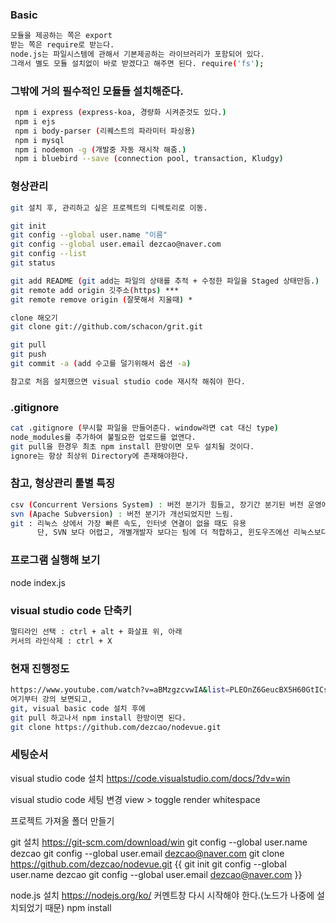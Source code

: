 ### Basic
```sh
모듈을 제공하는 쪽은 export
받는 쪽은 require로 받는다.
node.js는 파일시스템에 관해서 기본제공하는 라이브러리가 포함되어 있다.
그래서 별도 모듈 설치없이 바로 받겠다고 해주면 된다. require('fs');
```

### 그밖에 거의 필수적인 모듈들 설치해준다.
```sh
 npm i express (express-koa, 경량화 시켜준것도 있다.)
 npm i ejs
 npm i body-parser (리퀘스트의 파라미터 파싱용)
 npm i mysql
 npm i nodemon -g (개발중 자동 재시작 해줌.)
 npm i bluebird --save (connection pool, transaction, Kludgy)
```

### 형상관리
```sh
git 설치 후, 관리하고 싶은 프로젝트의 디렉토리로 이동. 

git init
git config --global user.name "이름"
git config --global user.email dezcao@naver.com
git config --list
git status

git add README (git add는 파일의 상태를 추적 + 수정한 파일을 Staged 상태만듬.)
git remote add origin 깃주소(https) ***
git remote remove origin (잘못해서 지울때) * 

clone 해오기
git clone git://github.com/schacon/grit.git

git pull
git push
git commit -a (add 수고를 덜기위해서 옵션 -a)

참고로 처음 설치했으면 visual studio code 재시작 해줘야 한다.
```

### .gitignore
```sh
cat .gitignore (무시할 파일을 만들어준다. window라면 cat 대신 type)
node_modules를 추가하여 불필요한 업로드를 없앤다.
git pull을 한경우 최초 npm install 한방이면 모두 설치될 것이다.
ignore는 항상 최상위 Directory에 존재해야한다.
```

### 참고, 형상관리 툴별 특징
```sh
csv (Concurrent Versions System) : 버전 분기가 힘들고, 장기간 분기된 버전 운영에 대해서 설계되지 않았음
svn (Apache Subversion) : 버전 분기가 개선되었지만 느림.
git : 리눅스 상에서 가장 빠른 속도, 인터넷 연결이 없을 때도 유용 
      단, SVN 보다 어렵고, 개별개발자 보다는 팀에 더 적합하고, 윈도우즈에선 리눅스보다 제한적이라 함.
```

### 프로그램 실행해 보기
node index.js


### visual studio code 단축키
```sh
멀티라인 선택 : ctrl + alt + 화살표 위, 아래 
커서의 라인삭제 : ctrl + X
```


### 현재 진행정도
```sh
https://www.youtube.com/watch?v=aBMzgzcvwIA&list=PLEOnZ6GeucBX5H60GtICsoDs9LaFQVDPz&index=2
여기부터 강의 보면되고,
git, visual basic code 설치 후에
git pull 하고나서 npm install 한방이면 된다.
git clone https://github.com/dezcao/nodevue.git
```

### 세팅순서
visual studio code 설치 
    https://code.visualstudio.com/docs/?dv=win


visual studio code 세팅 변경
    view > toggle render whitespace


프로젝트 가져올 폴더 만들기

git 설치
    https://git-scm.com/download/win
    git config --global user.name dezcao
    git config --global user.email dezcao@naver.com
    git clone https://github.com/dezcao/nodevue.git
    {{
        git init
        git config --global user.name dezcao
        git config --global user.email dezcao@naver.com
    }}

node.js 설치
    https://nodejs.org/ko/
    커멘트창 다시 시작해야 한다.(노드가 나중에 설치되었기 때문)
    npm install